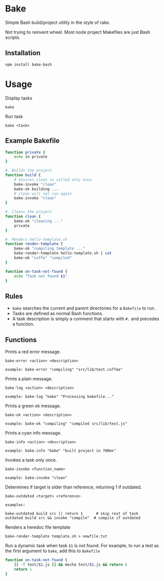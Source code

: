 # Bake

Simple Bash build/project utility in the style of rake.

Not trying to reinvent wheel. Most node project Makefiles are just
Bash scripts.


## Installation

    npm install bake-bash


# Usage

Display tasks

    bake

Run task

    bake <task>


## Example Bakefile

```sh
function private {
    echo in private
}

#. Builds the project
function build {
    # ensures clean is called only once
    bake-invoke "clean"
    bake-ok building ...
    # clean will not run again
    bake-invoke "clean"
}

#. Cleans the project
function clean {
    bake-ok "cleaning ..."
    private
}

#. Renders hello-template.sh
function render-template {
    bake-ok "compiling template ..."
    bake-render-template hello-template.sh | cat
    bake-ok "coffe" "compiled"
}

function on-task-not-found {
    echo "Task not found $1"
}
```

## Rules

* `bake` searches the current and parent directories for a `Bakefile` to run.
* Tasks are defined as normal Bash functions.
* A task description is simply a comment that starts with `#.` and precedes
  a function.


## Functions

Prints a red error message.

    bake-error <action> <description>

    example: bake-error "compiling" "src/lib/test.coffee"

Prints a plain message.

    bake-log <action> <description>

    example: bake-log "bake" "Processing bakefile..."

Prints a green ok message.

    bake-ok <action> <description>

    example: bake-ok "compiling" "compiled src/lib/test.js"

Prints a cyan info message.

    bake-info <action> <description>

    example: bake-info "bake" "built project in 700ms"

Invokes a task only once.

    bake-invoke <function_name>

    example: bake-invoke "clean"

Determines if target is older than reference, returning 1 if outdated.

    bake-outdated <target> <reference>

    examples:

    bake-outdated build src || return 1      # skip rest of task
    outdated build src && invoke "compile"  # compile if outdated

Renders a heredoc file template

    bake-render-template template.sh > newfile.txt

Run a dynamic task when task `$1` is not found. For example, to run
a test as the first argument to `bake`, add this to `Bakefile`

```sh
function on-task-not-found {
    [[ -f test/$1.js ]] && mocha test/$1.js && return 0
    return 1
}
```
